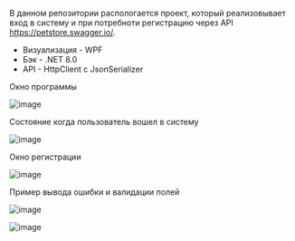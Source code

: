 В данном репозитории распологается проект, который реализовывает вход в систему и при потребноти регистрацию через API https://petstore.swagger.io/.
* Визуализация - WPF
* Бэк - .NET 8.0
* API - HttpClient c JsonSerializer

Окно программы

  ![image](https://github.com/D-Loop/WCL/assets/55846888/877280ca-4edd-4557-9648-bc8b14f374a6)

Состояние когда пользователь вошел в систему

![image](https://github.com/D-Loop/WCL/assets/55846888/68a944cc-82aa-4a99-8b8e-a004743f5e0f)

Окно регистрации

![image](https://github.com/D-Loop/WCL/assets/55846888/5b0e1e40-be1c-4750-8be7-a1c61b0b511a)

Пример вывода ошибки и валидации полей

![image](https://github.com/D-Loop/WCL/assets/55846888/8519a464-b5f3-4c29-abf7-cb168fa75dbf)

![image](https://github.com/D-Loop/WCL/assets/55846888/a5301973-4419-4ad7-9a2e-500d4387fadd)

